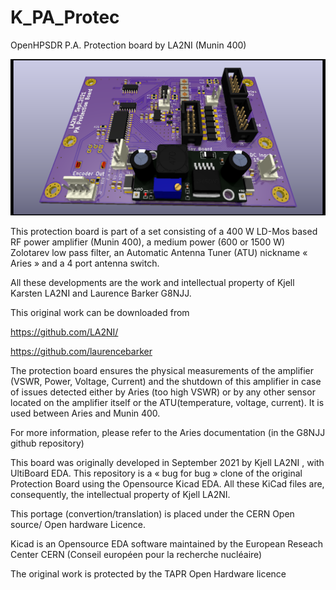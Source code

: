 # K_PA_Protec

OpenHPSDR P.A. Protection board by LA2NI (Munin 400)


![La carte de protection, périphérique de l'ATU Aries ](https://github.com/F6ITU/K_PA_Protec/blob/main/K_PA_Protec_down.png)


This protection board is part of a set consisting of a 400 W LD-Mos based RF power amplifier (Munin 400), 
a medium power (600 or 1500 W) Zolotarev low pass filter, an Automatic Antenna Tuner (ATU) nickname « Aries » 
and a 4 port antenna switch.

All these developments are the work and intellectual property of Kjell Karsten LA2NI and Laurence Barker G8NJJ.

This original work can be downloaded from 

https://github.com/LA2NI/


https://github.com/laurencebarker

The protection board ensures the physical measurements of the amplifier (VSWR, Power, Voltage, Current) and the shutdown of this amplifier in case of issues detected 
either by Aries (too high VSWR) or by any other sensor located on the amplifier itself or the ATU(temperature, voltage, current). It is used between Aries and Munin 400. 

For more information, please refer to the Aries documentation (in the G8NJJ github repository)


This board was originally developed in September 2021 by Kjell LA2NI , with UltiBoard EDA. This repository is a « bug for bug » clone of the original Protection Board using the Opensource 
Kicad EDA. All these KiCad files are, consequently, the intellectual property of Kjell LA2NI.

This portage (convertion/translation) is placed under the CERN Open source/ Open hardware Licence.

Kicad is an Opensource EDA software maintained by the European Reseach Center CERN (Conseil européen pour la recherche nucléaire)

The original work is protected by the TAPR Open Hardware licence

